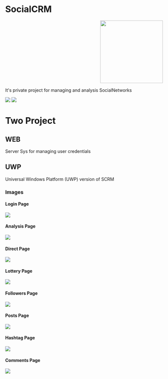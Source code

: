 

# SocialCRM
<p align="right">
  <img width="200" height="200" src="https://www.dom360.com/wp-content/uploads/2017/08/Account-Services.png">
</p>
It's private project for managing and analysis SocialNetworks

![](https://github.com/ashalogic/SocialCRM/blob/master/docs/img/img1.jpg)
![](https://github.com/ashalogic/SocialCRM/blob/master/docs/img/img2.jpg)

# Two Project

## WEB
Server Sys for managing user credentials 

## UWP
Universal Windows Platform (UWP) version of SCRM 

### Images
#### Login Page
![](https://github.com/ashalogic/SocialCRM/blob/master/docs/img/scrm.WebP)

#### Analysis Page
![](https://github.com/ashalogic/SocialCRM/blob/master/docs/img/analysis.WebP)

#### Direct Page
![](https://github.com/ashalogic/SocialCRM/blob/master/docs/img/chat.WebP)

#### Lottery Page
![](https://github.com/ashalogic/SocialCRM/blob/master/docs/img/lottery.WebP)

#### Followers Page
![](https://github.com/ashalogic/SocialCRM/blob/master/docs/img/followers.WebP)

#### Posts Page
![](https://github.com/ashalogic/SocialCRM/blob/master/docs/img/posts.WebP)

#### Hashtag Page
![](https://github.com/ashalogic/SocialCRM/blob/master/docs/img/hashtag.WebP)

#### Comments Page
![](https://github.com/ashalogic/SocialCRM/blob/master/docs/img/comments.WebP)

